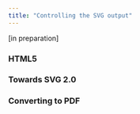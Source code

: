 ```yaml
---
title: "Controlling the SVG output"
---
```


[in preparation]

### HTML5

### Towards SVG 2.0

### Converting to PDF
